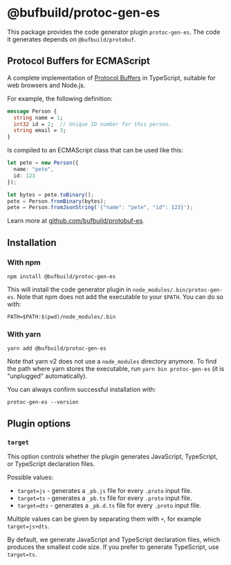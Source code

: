 # @bufbuild/protoc-gen-es

This package provides the code generator plugin `protoc-gen-es`. The code it 
generates depends on `@bufbuild/protobuf`.

## Protocol Buffers for ECMAScript

A complete implementation of [Protocol Buffers](https://developers.google.com/protocol-buffers) 
in TypeScript, suitable for web browsers and Node.js.  

For example, the following definition:

```protobuf
message Person {
  string name = 1;
  int32 id = 2;  // Unique ID number for this person.
  string email = 3;
}
```

Is compiled to an ECMAScript class that can be used like this:

```typescript
let pete = new Person({
  name: "pete",
  id: 123
});

let bytes = pete.toBinary();
pete = Person.fromBinary(bytes);
pete = Person.fromJsonString('{"name": "pete", "id": 123}');
```

Learn more at [github.com/bufbuild/protobuf-es](https://github.com/bufbuild/protobuf-es).


## Installation

### With npm

```shell
npm install @bufbuild/protoc-gen-es
```

This will install the code generator plugin in `node_modules/.bin/protoc-gen-es`. 
Note that npm does not add the executable to your `$PATH`. You can do so with:

```shell
PATH=$PATH:$(pwd)/node_modules/.bin
```

### With yarn

```shell
yarn add @bufbuild/protoc-gen-es
```

Note that yarn v2 does not use a `node_modules` directory anymore. To find the path 
where yarn stores the executable, run `yarn bin protoc-gen-es` (it is "unplugged" 
automatically).

You can always confirm successful installation with:
```shell
protoc-gen-es --version
```


## Plugin options

### `target`

This option controls whether the plugin generates JavaScript, TypeScript, 
or TypeScript declaration files.

Possible values:
- `target=js` - generates a `_pb.js` file for every `.proto` input file.
- `target=ts` - generates a `_pb.ts` file for every `.proto` input file.
- `target=dts` - generates a `_pb.d.ts` file for every `.proto` input file.

Multiple values can be given by separating them with `+`, for example
`target=js+dts`.

By default, we generate JavaScript and TypeScript declaration files, which
produces the smallest code size. If you prefer to generate TypeScript, use
`target=ts`.

